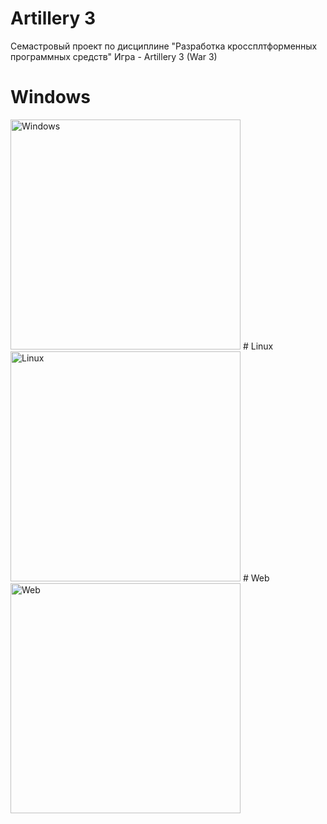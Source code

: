 # Artillery 3
Семастровый проект по дисциплине "Разработка кроссплтформенных программных средств"
Игра - Artillery 3 (War 3)
# Windows
<img width="368" alt="Windows" src="https://user-images.githubusercontent.com/83245775/207141383-2551ce08-b8e4-463a-838c-231db778979c.png">
# Linux
<img width="368" alt="Linux" src="https://user-images.githubusercontent.com/83245775/207237964-d65c631a-3704-413a-b16c-7f9b30c48f22.png">
# Web
<img width = "368" alt="Web" scr="https://user-images.githubusercontent.com/83245775/207251523-ac488f3e-23c5-421e-bf5f-66fb981d08d8.png">
